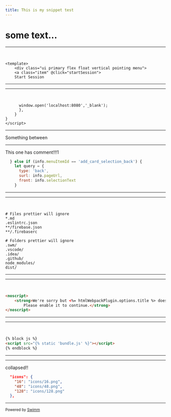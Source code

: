 ```yaml
---
title: This is my snippet test
---
```

# some text...

<SwmSnippet path="/src/components/Menu.vue" line="1">

---

&nbsp;

```vue
<template>
    <div class="ui primary flex float vertical pointing menu">
    <a class="item" @click="startSession">
    Start Session
```

---

</SwmSnippet>

<SwmSnippet path="/src/components/Menu.vue" line="20">

---

&nbsp;

```vue
      window.open('localhost:8080','_blank');
      },
    }
}
</script>
```

---

</SwmSnippet>

Something between&nbsp;&nbsp;

<SwmSnippet path="/src/background.js" line="24">

---

This one has comment!!!1

```javascript
  } else if (info.menuItemId == 'add_card_selection_back') {
    let query = {
      type: 'back',
      surl: info.pageUrl,
      front: info.selectionText
    }
```

---

</SwmSnippet>

<SwmSnippet path="/.prettierignore" line="1" repo-id="veezvxCuzpPrRLLXWD2E">

---

&nbsp;

```
# Files prettier will ignore
*.md
.eslintrc.json
**/firebase.json
**/.firebaserc

# Folders prettier will ignore
.swm/
.vscode/
.idea/
.github/
node_modules/
dist/

```

---

</SwmSnippet>

<SwmSnippet path="/templates/index.html" line="10" repo-id="U0sVB7lC9at5XPOW1TBW">

---

&nbsp;

```html
<noscript>
    <strong>We're sorry but <%= htmlWebpackPlugin.options.title %> doesn't work properly without JavaScript enabled.
        Please enable it to continue.</strong>
</noscript>
```

---

</SwmSnippet>

<SwmSnippet path="/templates/index.html" line="17" collapsed repo-id="U0sVB7lC9at5XPOW1TBW">

---

&nbsp;

```html
{% block js %}
<script src="{% static 'bundle.js' %}"></script>
{% endblock %}

```

---

</SwmSnippet>

<SwmSnippet path="/src/manifest.json" line="12" collapsed>

---

collapsed!!

```json
  "icons": {
    "16": "icons/16.png",
    "48": "icons/48.png",
    "128": "icons/128.png"
  },
```

---

</SwmSnippet>

<SwmMeta repo-id="Z2l0aHViJTNBJTNBc3ItZXh0ZW5zaW9uJTNBJTNBZG91ZWs=" repo-name="sr-extension"><sup>Powered by [Swimm](http://localhost:5000/)</sup></SwmMeta>
